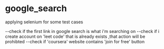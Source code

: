 # google_search
applying selenium for some test cases


--check if the first link in google search is what i'm searching on --check if i create account on 'leet code' that is already exists ,that action will be prohibted --check if 'coursera' website contains 'join for free' button

